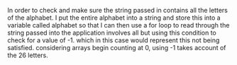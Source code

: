 In order to check and make sure the string passed in contains all the letters of the alphabet. I put the entire alphabet into a string and store this into a variable called alphabet so that I can then use a for loop to read through the string passed into the application involves all but using this condition to check for a value of -1. which in this case would represent this not being satisfied. considering arrays begin counting at 0, using -1 takes account of the 26 letters. 